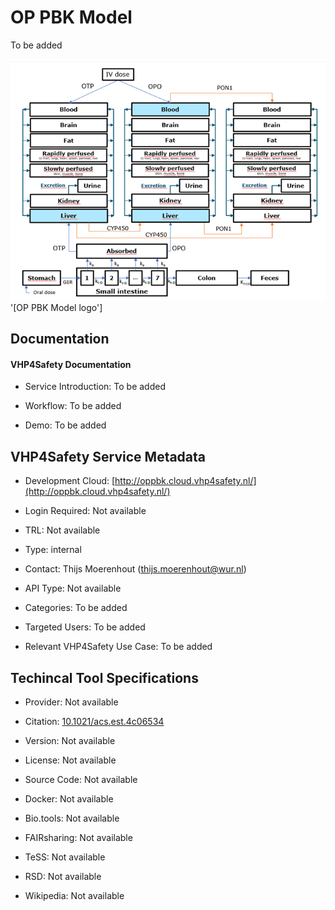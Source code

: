
# OP PBK Model

<!--- This file is autogenerated. Edit oppbk_model.json to make changes in this page. ---> 

To be added

![OP PBK Model logo](https://raw.githubusercontent.com/VHP4Safety/cloud/main/docs/service/oppbk_model.png) '[OP PBK Model logo']

## Documentation

#### VHP4Safety Documentation

* Service Introduction: To be added

* Workflow: To be added

* Demo: To be added

<h4 id='tess-widget-materials-header'></h4>

<div id='tess-widget-materials-list' class='tess-widget tess-widget-list'></div>
<script>
  function initTeSSWidgets() {
    var query = 'oppbk_model';
    if (query.trim() != '') {
      TessWidget.Materials(document.getElementById('tess-widget-materials-list'),
                           'SimpleList',
                           {
                             opts: {
                               enableSearch: false
                             },
                             params: {
                               pageSize: 5,
                               q: query
                             }
                           });
      document.getElementById('tess-widget-materials-header').innerHTML = 'Documentation from ELIXIR TeSS'
    }
}
</script>
<script async='' defer='' src='https://elixirtess.github.io/TeSS_widgets/components/js/tess-widget-standalone.js' onload='initTeSSWidgets()'></script>

## VHP4Safety Service Metadata

* Development Cloud: [http://oppbk.cloud.vhp4safety.nl/](http://oppbk.cloud.vhp4safety.nl/) 

* Login Required: Not available

* TRL: Not available

* Type: internal

* Contact: Thijs Moerenhout (thijs.moerenhout@wur.nl)

* API Type: Not available

* Categories: To be added

* Targeted Users: To be added

* Relevant VHP4Safety Use Case: To be added

## Techincal Tool Specifications

* Provider: Not available

* Citation: [10.1021/acs.est.4c06534](https://doi.org/10.1021/acs.est.4c06534)

* Version: Not available

* License: Not available

* Source Code: Not available

* Docker: Not available

* Bio.tools: Not available

* FAIRsharing: Not available

* TeSS: Not available

* RSD: Not available

* Wikipedia: Not available

<script type="application/ld+json">
  {
    "@context": "https://schema.org/",
    "@type": "SoftwareApplication",
    "http://purl.org/dc/terms/conformsTo": {
      "@type": "CreativeWork", "@id": "https://bioschemas.org/profiles/ComputationalTool/1.0-RELEASE"
    },
    "@id" : "https://vhp4safety.github.io/cloud/service/oppbk_model",
    "name": "OP PBK Model",
    "description": "To be added",
    "url": "http://oppbk.cloud.vhp4safety.nl/"
  }
</script>

